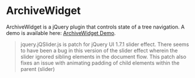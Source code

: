 ArchiveWidget
=============

ArchiveWidget is a jQuery plugin that controls state of a tree navigation. A demo is available here: [ArchiveWidget Demo].

> jquery.jQSlider.js is patch for jQuery UI 1.7.1 slider effect. 
> There seems to have been a bug in this version of the slider effect
> wherein the slider ignored sibling elements in the document flow.
> This patch also fixes an issue with animating padding of child elements
> within the parent (slider)

[ArchiveWidget Demo]:http://arcticwebsolutions.com/portfolio/BetterIR/
